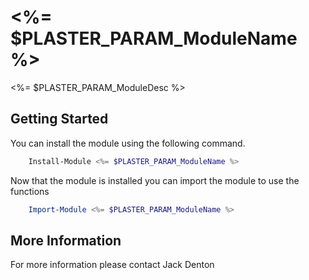 # <%= $PLASTER_PARAM_ModuleName %>

<%= $PLASTER_PARAM_ModuleDesc %>


## Getting Started

You can install the module using the following command.
``` PowerShell
    Install-Module <%= $PLASTER_PARAM_ModuleName %>
```

Now that the module is installed you can import the module to use the functions
``` PowerShell
    Import-Module <%= $PLASTER_PARAM_ModuleName %>
```

## More Information

For more information please contact Jack Denton